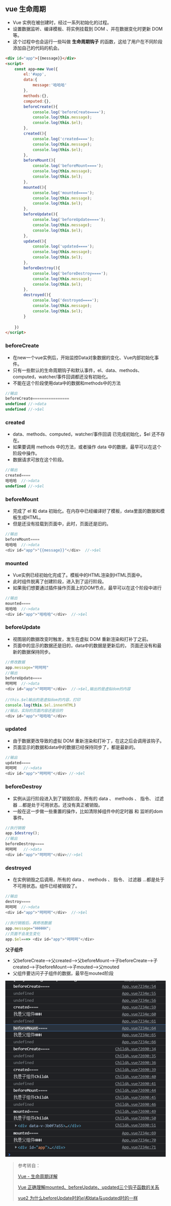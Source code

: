 ## vue 生命周期

+  Vue 实例在被创建时，经过一系列初始化的过程。
+ 设置数据监听、编译模板、将实例挂载到 DOM 、并在数据变化时更新 DOM 等。
+ 这个过程中也会运行一些叫做 **生命周期钩子** 的函数，这给了用户在不同阶段添加自己的代码的机会。

```html
<div id="app">{{message}}</div>
<script>
    const app=new Vue({
        el:'#app',
        data:{
            message:'哈哈哈'
        },
        methods:{},
        computed:{},
        beforeCreate(){
            console.log('beforeCreate====');
            console.log(this.message);
            console.log(this.$el);
        },
        created(){
            console.log('created====');
            console.log(this.message);
            console.log(this.$el);
        },
        beforeMount(){
            console.log('beforeMount====');
            console.log(this.message);
            console.log(this.$el);
        },
        mounted(){
            console.log('mounted====');
            console.log(this.message);
            console.log(this.$el);
        },
        beforeUpdate(){
            console.log('beforeUpdate====');
            console.log(this.message);
            console.log(this.$el);
        },
        updated(){
            console.log('updated====');
            console.log(this.message);
            console.log(this.$el);
        },
        beforeDestroy(){
            console.log('beforeDestroy====');
            console.log(this.message);
            console.log(this.$el);
        },
        destroyed(){
            console.log('destroyed====');
            console.log(this.message);
            console.log(this.$el);
        }

    })
</script>
```

### beforeCreate

+ 在new一个vue实例后，开始监控Data对象数据的变化、Vue内部初始化事件。
+ 只有一些默认的生命周期钩子和默认事件，el、data、methods、computed，watcher/事件回调都还没有初始化。
+ 不能在这个阶段使用data中的数据和methods中的方法

```js
//输出
beforeCreate================
undefined //->data
undefined //->$el
```

### created 

+ data、methods、computed，watcher/事件回调 已完成初始化，$el 还不存在。
+ 如果要调用 methods 中的方法，或者操作 data 中的数据，最早可以在这个阶段中操作。
+ 数据请求可放在这个阶段。

```js
//输出
created====
哈哈哈  //->data
undefined //->$el
```

### beforeMount

+ 完成了 el 和 data 初始化。在内存中已经编译好了模板，data里面的数据和模板生成HTML。
+ 但是还没有挂载到页面中，此时，页面还是旧的。

```js
//输出
beforeMount====
哈哈哈  //->data
<div id="app">"{{message}}"</div>  //->$el
```

### mounted

+ Vue实例已经初始化完成了。模板中的HTML渲染到HTML页面中。
+ 此时组件脱离了创建阶段，进入到了运行阶段。
+  如果我们想要通过插件操作页面上的DOM节点，最早可以在这个阶段中进行

```js
//输出
mounted====
哈哈哈  //->data
<div id="app">"哈哈哈"</div>  //->$el
```

### beforeUpdate

+ 视图层的数据改变时触发，发生在虚拟 DOM 重新渲染和打补丁之前。
+ 页面中的显示的数据还是旧的，data中的数据是更新后的， 页面还没有和最新的数据保持同步。

```js
//修改数据
app.message="呵呵呵"
//输出
beforeUpdate====
呵呵呵  //->data
<div id="app">"呵呵呵"</div>  //->$el,输出的是虚拟dom的内容

//this.$el输出的是虚拟dom的内容，打印
console.log(this.$el.innerHTML)
//输出，实际的页面内容还是旧的
<div id="app">"哈哈哈"</div>
```

### updated

+ 由于数据更改导致的虚拟 DOM 重新渲染和打补丁，在这之后会调用该钩子。
+ 页面显示的数据和data中的数据已经保持同步了，都是最新的。

```js
//输出
updated====
呵呵呵   //->data
<div id="app">"呵呵呵"</div> //->$el
```

### beforeDestroy

+ 实例从运行阶段进入到了销毁阶段，所有的 data 、 methods 、 指令、 过滤器 …都是处于可用状态。还没有真正被销毁。
+ 一般在这一步做一些重置的操作，比如清除掉组件中的定时器 和 监听的dom事件。

```js
//执行销毁
app.$destroy();
//输出
beforeDestroy====
呵呵呵   //->data
<div id="app">"呵呵呵"</div>//->$el

```

### destroyed

+ 在实例销毁之后调用，所有的 data 、 methods 、 指令、 过滤器 …都是处于不可用状态。组件已经被销毁了。

```js
//输出
destroy====
呵呵呵  //->data
<div id="app">"呵呵呵"</div>  //->$el

//执行销毁后，再修改数据
app.message="HHHHH";
//页面不会发生变化
app.$el===> <div id="app">"呵呵呵"</div> 
```



**父子组件**

+ 父beforeCreate—>父created—>父beforeMount—>子beforeCreate—>子created—>子beforeMount—>子mouted—>父mouted
+ 父组件要访问子子组件的数据，最早在mouted阶段

![](./img/生命周期/1.png)

> 参考转自：
>
> [Vue - 生命周期详解](https://www.jianshu.com/p/672e967e201c)
>
> [Vue 正确理解mounted、beforeUpdate、updated三个钩子函数的关系](https://blog.csdn.net/wq_ocean_/article/details/108918689)
>
> [vue2 为什么beforeUpdate时的$el 和$data与updated时的一样](https://segmentfault.com/q/1010000011521681)

